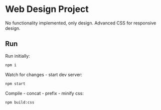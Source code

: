 # Web Design Project

No functionality implemented, only design. Advanced CSS for responsive design.

## Run

Run initially:

```bash
npm i
```

Watch for changes - start dev server:

```bash
npm start
```

Compile - concat - prefix - minify css:

```bash
npm build:css
```
